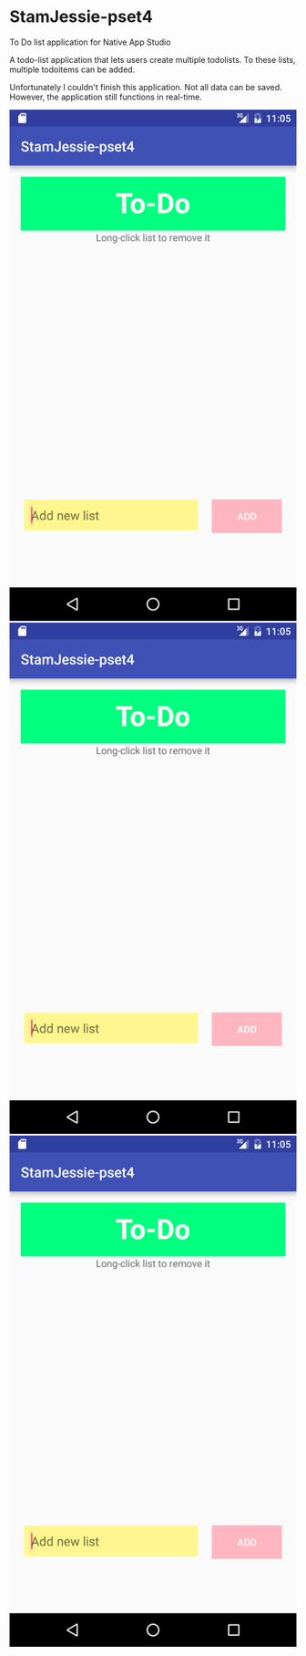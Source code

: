 # StamJessie-pset4
To Do list application for Native App Studio

A todo-list application that lets users create multiple todolists. To these lists, multiple todoitems can be added.

Unfortunately I couldn't finish this application. Not all data can be saved. However, the application still functions in real-time.

![alt tag](https://github.com/JessieStam/StamJessie-pset4/blob/master/Screenshot_20160516-010529.png)
![alt tag](https://github.com/JessieStam/StamJessie-pset4/blob/master/Screenshot_20160516-010529.png)
![alt tag](https://github.com/JessieStam/StamJessie-pset4/blob/master/Screenshot_20160516-010529.png)
